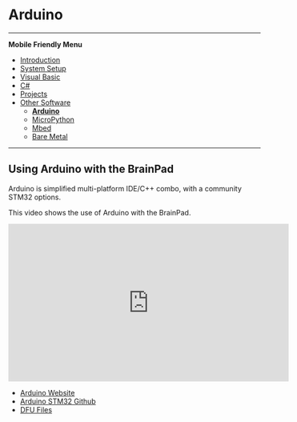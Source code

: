 # Arduino
---

**Mobile Friendly Menu**

* [Introduction](../intro.md)
* [System Setup](../system-setup.md)
* [Visual Basic](../vb/intro.md)
* [C#](../csharp/intro.md)
* [Projects](../projects/intro.md)
* [Other Software](intro.md)
    * [**Arduino**](arduino.md)
    * [MicroPython](micropython.md)
    * [Mbed](mbed.md)
    * [Bare Metal](bare-metal.md)

---

## Using Arduino with the BrainPad

Arduino is simplified multi-platform IDE/C++ combo, with a community STM32 options. 

This video shows the use of Arduino with the BrainPad.

<iframe width="560" height="315" src="https://www.youtube.com/embed/CIIIbwWzBDI" frameborder="0" allowfullscreen></iframe>

* [Arduino Website](https://www.arduino.cc/)
* [Arduino STM32 Github](https://github.com/stm32duino)
* [DFU Files](../../resources/dfu-files.md)
